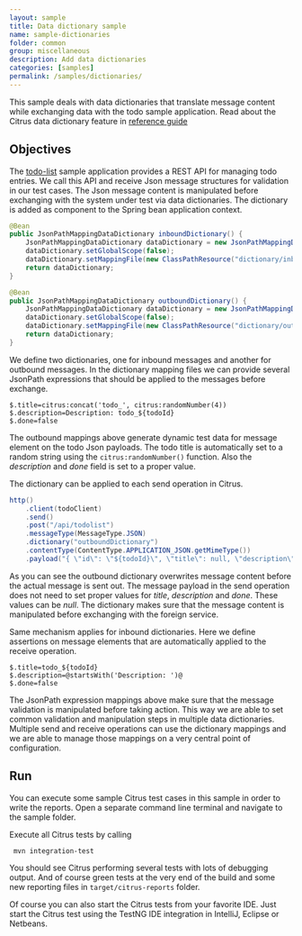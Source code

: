 ```yaml
---
layout: sample
title: Data dictionary sample
name: sample-dictionaries
folder: common
group: miscellaneous
description: Add data dictionaries
categories: [samples]
permalink: /samples/dictionaries/
---
```


This sample deals with data dictionaries that translate message content while exchanging data with the todo sample
application. Read about the Citrus data dictionary feature in [reference guide][1]

Objectives
---------

The [todo-list](/samples/todo-app/) sample application provides a REST API for managing todo entries.
We call this API and receive Json message structures for validation in our test cases. The Json message content is manipulated before
exchanging with the system under test via data dictionaries. The dictionary is added as component to the Spring bean application context.

```java
@Bean
public JsonPathMappingDataDictionary inboundDictionary() {
    JsonPathMappingDataDictionary dataDictionary = new JsonPathMappingDataDictionary();
    dataDictionary.setGlobalScope(false);
    dataDictionary.setMappingFile(new ClassPathResource("dictionary/inbound.properties"));
    return dataDictionary;
}

@Bean
public JsonPathMappingDataDictionary outboundDictionary() {
    JsonPathMappingDataDictionary dataDictionary = new JsonPathMappingDataDictionary();
    dataDictionary.setGlobalScope(false);
    dataDictionary.setMappingFile(new ClassPathResource("dictionary/outbound.properties"));
    return dataDictionary;
}
```
                
We define two dictionaries, one for inbound messages and another for outbound messages. In the dictionary mapping files we can provide several JsonPath
expressions that should be applied to the messages before exchange.

```
$.title=citrus:concat('todo_', citrus:randomNumber(4))
$.description=Description: todo_${todoId}
$.done=false
```

The outbound mappings above generate dynamic test data for message element on the todo Json payloads. The todo title is automatically set to a random string using the `citrus:randomNumber()` function.
Also the _description_ and _done_ field is set to a proper value.

The dictionary can be applied to each send operation in Citrus.

```java
http()
    .client(todoClient)
    .send()
    .post("/api/todolist")
    .messageType(MessageType.JSON)
    .dictionary("outboundDictionary")
    .contentType(ContentType.APPLICATION_JSON.getMimeType())
    .payload("{ \"id\": \"${todoId}\", \"title\": null, \"description\": null, \"done\": null}"); 
```
        
As you can see the outbound dictionary overwrites message content before the actual message is sent out. The message payload in the send operation
does not need to set proper values for _title_, _description_ and _done_. These values can be _null_. The dictionary makes sure that the message content is manipulated before
exchanging with the foreign service.

Same mechanism applies for inbound dictionaries. Here we define assertions on message elements that are automatically applied to the receive operation.

```
$.title=todo_${todoId}
$.description=@startsWith('Description: ')@
$.done=false
```
    
The JsonPath expression mappings above make sure that the message validation is manipulated before taking action. This way we are able to set common validation and manipulation steps in
multiple data dictionaries. Multiple send and receive operations can use the dictionary mappings and we are able to manage those mappings on a very central point of
configuration.

Run
---------

You can execute some sample Citrus test cases in this sample in order to write the reports.
Open a separate command line terminal and navigate to the sample folder.

Execute all Citrus tests by calling

     mvn integration-test

You should see Citrus performing several tests with lots of debugging output. 
And of course green tests at the very end of the build and some new reporting files in `target/citrus-reports` folder.

Of course you can also start the Citrus tests from your favorite IDE.
Just start the Citrus test using the TestNG IDE integration in IntelliJ, Eclipse or Netbeans.

 [1]: https://citrusframework.org/citrus/reference/html#data-dictionaries
